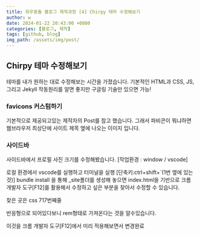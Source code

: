 ```yaml
---
title: 좌우충돌 블로그 제작과정 [4] Chirpy 테마 수정해보기
author: w
date: 2024-01-22 20:43:00 +0800
categories: [블로그, 제작]
tags: [github, blog]
img_path: /assets/img/post/
---
```


## Chirpy 테마 수정해보기

테마를 내가 원하는 대로 수정해보는 시간을 가졌습니다.
기본적인 HTML과 CSS, JS, 그리고 Jekyll 작동원리를 알면 좋지만
구글링 기술만 있으면 가능!

### favicons 커스텀하기

기본적으로 제공되고있는 제작자의 Post를 참고 했습니다.
그래서 파비콘이 뭐냐하면 웹브라우저 최상단에 사이트 제목 옆에 나오는 이미지 입니다.

### 사이드바

사이드바에서 프로필 사진 크기를 수정해봤습니다.
[작업환경 : window / vscode]

로컬 환경에서 vscode를 실행하고 터미널을 실행 [단축키:ctrl+shift+`(1번 옆에 있는 것)]
bundle install
을 통해 \_site폴더를 생성해 놓으면 index.html을 기반으로 크롬 개발자 도구[F12]를 활용해서
수정하고 싶은 부분을 찾아서 수정할 수 있습니다.

찾은 곳은 css 717번째줄

반응형으로 되어있다보니 rem형태로 가져온다는 것을 알수있습니다.

이것을 크롬 개발자 도구[F12]에서 미리 적용해보면서 변경완료
